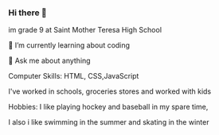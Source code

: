 ### Hi there 👋
im grade 9 at Saint Mother Teresa High School

🌱 I’m currently learning about coding 

💬 Ask me about anything

Computer Skills: HTML, CSS,JavaScript

I've worked in schools, groceries stores and worked with kids 

Hobbies: I like playing hockey and baseball in my spare time,

 I also i like swimming in the summer and skating in the winter
